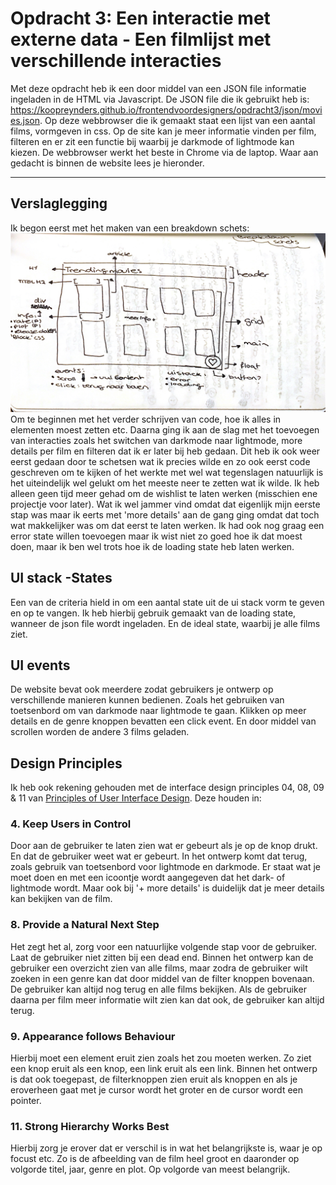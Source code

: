 <!--
# frontend voor designers - opdracht 3: Een interactie uitwerken met externe data

<!--Voor deze opdracht ga je een functionaliteit ontwerpen met externe data. De data is JSON die met een [REST API](https://developer.mozilla.org/en-US/docs/Glossary/REST) van een externe bron wordt ingeladen met Javascript.  Als de data geladen is moeten gebruikers je ontwerp op verschillende manieren kunnen bedienen. Verschillende states zijn vormgeven en worden op het juiste moment getoond.-->


<!--## Werkwijze-->
<!--Schets eerst hoe de functionaliteit er uit komt te zien. Maak daarna een breakdown-schets hoe de verschillende componenten technisch moeten gaan werken...-->

<!--Werk daarna je ontwerp uit in HTML, CSS en JavaScript.-->


<!--## Criteria-->
<!--1. De uitwerking van je ontwerp moet het doen in een browser en device naar keuze. CHECK!-->
<!--2. De data wordt van een externe bron ingeladen met Javascript. CHECK!-->
<!--3. Een aantal states van de [UI stack](https://www.scotthurff.com/posts/why-your-user-interface-is-awkward-youre-ignoring-the-ui-stack/) worden opgevangen en zijn vormgegeven. 2 dus bijna zit op de helft, nog een kiezen-->
<!--4. In de demo maak je gebruik van meerdere [UI events](https://developer.mozilla.org/en-US/docs/Web/API/UIEvent) zodat gebruikers je ontwerp op verschillende manieren kunnen bedienen. 3 ui events, dus CHECK!-->
<!--5. In de demo dien je rekening te houden met de interface design principles 04, 08, 09 & 11 van [Principles of User Interface Design](http://bokardo.com/principles-of-user-interface-design/).-->
<!--6. Je ontwerp is aantoonbaar getest en verbeterd. Verslaglegging en resultaat publiceren op Github-->

<!--## Resources-->
<!--- Gebruik verschillende [UI events](https://developer.mozilla.org/en-US/docs/Web/API/UIEvent) om de functionaliteit mee te bedienen.-->
<!--- Met behulp van [XMLHttpRequest](https://developer.mozilla.org/en-US/docs/Web/API/XMLHttpRequest/Using_XMLHttpRequest) of [Fetch](https://developer.mozilla.org/en-US/docs/Web/API/Fetch_API/Using_Fetch) kan een [JSON](https://developer.mozilla.org/en-US/docs/Learn/JavaScript/Objects/JSON) file worden geladen. Daarna kun je de HTML elementen aanmaken, de juiste content koppelen en aan de DOM toevoegen.-->
<!--- Hier staat een [tutorial](https://developer.mozilla.org/en-US/docs/Learn/JavaScript/Objects/JSON) voor het laden van JSON data en het aanmaken van HTMl elementen.-->
<!--- Bij het laden van externe data kan de server verschillende [HTTP response status codes](https://developer.mozilla.org/en-US/docs/Web/HTTP/Status) doorgeven, die kun je gebruiken om feedback te tonen.-->

# Opdracht 3: Een interactie met externe data - Een filmlijst met verschillende interacties

Met deze opdracht heb ik een door middel van een JSON file informatie ingeladen in de HTML via Javascript. De JSON file die ik gebruikt heb is: https://koopreynders.github.io/frontendvoordesigners/opdracht3/json/movies.json. Op deze webbrowser die ik gemaakt  staat een lijst van een aantal films, vormgeven in css. Op de site kan je meer informatie vinden per film, filteren en er zit een functie bij waarbij je darkmode of lightmode kan kiezen. De webbrowser werkt het beste in Chrome via de laptop. Waar aan gedacht is binnen de website lees je hieronder.

---

## Verslaglegging
Ik begon eerst met het maken van een breakdown schets:
![alt text](./img/breakdownschets.jpeg "Breakdown schets")
Om te beginnen met het verder schrijven van code, hoe ik alles in elementen moest zetten etc. Daarna ging ik aan de slag met het toevoegen van interacties zoals het switchen van darkmode naar lightmode, more details per film en filteren dat ik er later bij heb gedaan. Dit heb ik ook weer eerst gedaan door te schetsen wat ik precies wilde en zo ook eerst code geschreven om te kijken of het werkte met wel wat tegenslagen natuurlijk is het uiteindelijk wel gelukt om het meeste neer te zetten wat ik wilde. Ik heb alleen geen tijd meer gehad om de wishlist te laten werken (misschien ene projectje voor later). Wat ik wel jammer vind omdat dat eigenlijk mijn eerste stap was maar ik eerts met 'more details' aan de gang ging omdat dat toch wat makkelijker was om dat eerst te laten werken. Ik had ook nog graag een error state willen toevoegen maar ik wist niet zo goed hoe ik dat moest doen, maar ik ben wel trots hoe ik de loading state heb laten werken.

## UI stack -States
Een van de criteria hield in om een aantal state uit de ui stack vorm te geven en op te vangen. Ik heb hierbij gebruik gemaakt van de loading state, wanneer de json file wordt ingeladen. En de ideal state, waarbij je alle films ziet.

## UI events
De website bevat ook meerdere zodat gebruikers je ontwerp op verschillende manieren kunnen bedienen. Zoals het gebruiken van toetsenbord om van darkmode naar lightmode te gaan. Klikken op meer details en de genre knoppen bevatten een click event. En door middel van scrollen worden de andere 3 films geladen.

## Design Principles
Ik heb ook rekening gehouden met de interface design principles 04, 08, 09 & 11 van [Principles of User Interface Design](http://bokardo.com/principles-of-user-interface-design/). Deze houden in:

### 4. Keep Users in Control
Door aan de gebruiker te laten zien wat er gebeurt als je op de knop drukt. En dat de gebruiker weet wat er gebeurt. In het ontwerp komt dat terug, zoals gebruik van toetsenbord voor lightmode en darkmode. Er staat wat je moet doen en met een icoontje wordt aangegeven dat het dark- of lightmode wordt. Maar ook bij '+ more details' is duidelijk dat je meer details kan bekijken van de film.

### 8. Provide a Natural Next Step
Het zegt het al, zorg voor een natuurlijke volgende stap voor de gebruiker. Laat de gebruiker niet zitten bij een dead end. Binnen het ontwerp kan de gebruiker een overzicht zien van alle films, maar zodra de gebruiker wilt zoeken in een genre kan dat door middel van de filter knoppen bovenaan. De gebruiker kan altijd nog terug en alle films bekijken. Als de gebruiker daarna per film meer informatie wilt zien kan dat ook, de gebruiker kan altijd terug.

### 9. Appearance follows Behaviour
Hierbij moet een element eruit zien zoals het zou moeten werken. Zo ziet een knop eruit als een knop, een link eruit als een link. Binnen het ontwerp is dat ook toegepast, de filterknoppen zien eruit als knoppen en als je eroverheen gaat met je cursor wordt het groter en de cursor wordt een pointer.


### 11. Strong Hierarchy Works Best
Hierbij zorg je erover dat er verschil is in wat het belangrijkste is, waar je op focust etc. Zo is de afbeelding van de film heel groot en daaronder op volgorde titel, jaar, genre en plot. Op volgorde van meest belangrijk.

